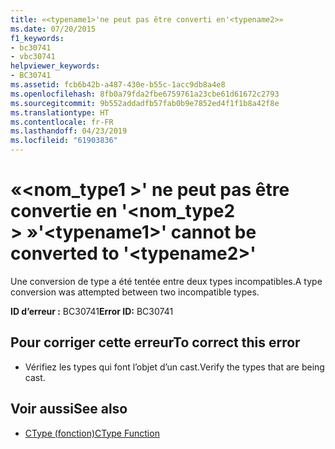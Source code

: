 ```yaml
---
title: «<typename1>'ne peut pas être converti en'<typename2>»
ms.date: 07/20/2015
f1_keywords:
- bc30741
- vbc30741
helpviewer_keywords:
- BC30741
ms.assetid: fcb6b42b-a487-430e-b55c-1acc9db8a4e8
ms.openlocfilehash: 8fb0a79fda2fbe6759761a23cbe61d61672c2793
ms.sourcegitcommit: 9b552addadfb57fab0b9e7852ed4f1f1b8a42f8e
ms.translationtype: HT
ms.contentlocale: fr-FR
ms.lasthandoff: 04/23/2019
ms.locfileid: "61903836"
---
```

# <a name="typename1-cannot-be-converted-to-typename2"></a><span data-ttu-id="b9cd7-102">«\<nom_type1 >' ne peut pas être convertie en '\<nom_type2 > »</span><span class="sxs-lookup"><span data-stu-id="b9cd7-102">'\<typename1>' cannot be converted to '\<typename2>'</span></span>
<span data-ttu-id="b9cd7-103">Une conversion de type a été tentée entre deux types incompatibles.</span><span class="sxs-lookup"><span data-stu-id="b9cd7-103">A type conversion was attempted between two incompatible types.</span></span>  
  
 <span data-ttu-id="b9cd7-104">**ID d’erreur :** BC30741</span><span class="sxs-lookup"><span data-stu-id="b9cd7-104">**Error ID:** BC30741</span></span>  
  
## <a name="to-correct-this-error"></a><span data-ttu-id="b9cd7-105">Pour corriger cette erreur</span><span class="sxs-lookup"><span data-stu-id="b9cd7-105">To correct this error</span></span>  
  
- <span data-ttu-id="b9cd7-106">Vérifiez les types qui font l’objet d’un cast.</span><span class="sxs-lookup"><span data-stu-id="b9cd7-106">Verify the types that are being cast.</span></span>  
  
## <a name="see-also"></a><span data-ttu-id="b9cd7-107">Voir aussi</span><span class="sxs-lookup"><span data-stu-id="b9cd7-107">See also</span></span>

- [<span data-ttu-id="b9cd7-108">CType (fonction)</span><span class="sxs-lookup"><span data-stu-id="b9cd7-108">CType Function</span></span>](../../visual-basic/language-reference/functions/ctype-function.md)
